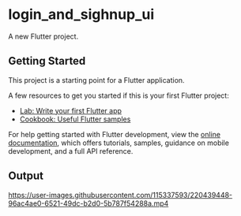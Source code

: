 # login_and_sighnup_ui

A new Flutter project.

## Getting Started

This project is a starting point for a Flutter application.

A few resources to get you started if this is your first Flutter project:

- [Lab: Write your first Flutter app](https://docs.flutter.dev/get-started/codelab)
- [Cookbook: Useful Flutter samples](https://docs.flutter.dev/cookbook)

For help getting started with Flutter development, view the
[online documentation](https://docs.flutter.dev/), which offers tutorials,
samples, guidance on mobile development, and a full API reference.
<h2>Output</h2>


https://user-images.githubusercontent.com/115337593/220439448-96ac4ae0-6521-49dc-b2d0-5b787f54288a.mp4


